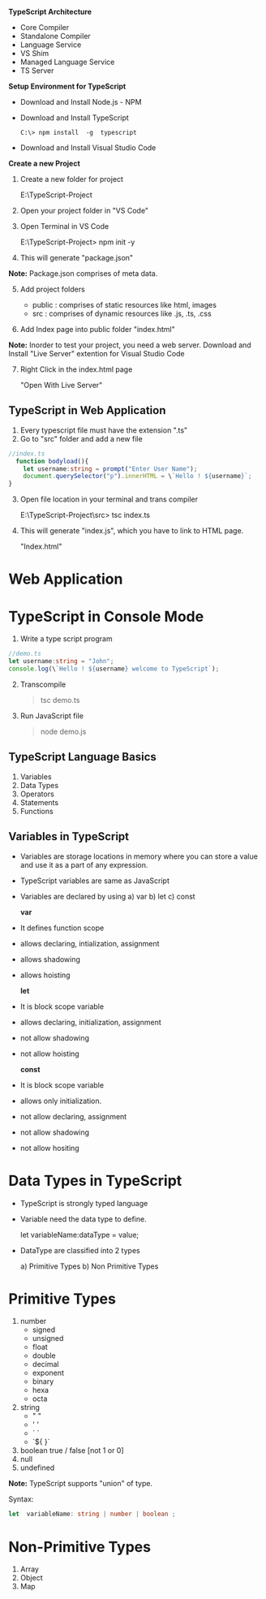**TypeScript Architecture**
- Core Compiler
- Standalone Compiler
- Language Service
- VS Shim
- Managed Language Service
- TS Server

**Setup Environment for TypeScript**
- Download and Install Node.js - NPM
- Download and Install TypeScript 

	```C:\> npm install  -g  typescript```

- Download and Install Visual Studio Code

**Create a new Project**
1. Create a new folder for project
	
	E:\TypeScript-Project

2. Open your project folder in "VS Code"

3. Open Terminal in VS Code

     E:\TypeScript-Project> npm  init -y

4. This will generate "package.json"

**Note:**  Package.json  comprises of meta data.


5. Add project folders
	- public	 : comprises of static resources like html, images
	- src	 : comprises of dynamic resources like .js, .ts, .css


6. Add Index page into public folder
	"index.html"

**Note:** Inorder to test your project, you need a web server.
         Download and Install "Live Server" extention for Visual Studio Code

7. Right Click in the index.html page

	"Open With Live Server"


TypeScript in Web Application
-
1. Every typescript file must have the extension  ".ts"
2. Go to "src" folder and add a new file
```ts
//index.ts
  function bodyload(){
    let username:string = prompt("Enter User Name");
    document.querySelector("p").innerHTML = \`Hello ! ${username}`;
}
```

3. Open file location in your terminal and trans compiler

    E:\TypeScript-Project\src> tsc   index.ts

4. This will generate "index.js", which you have to link to HTML page.

	"Index.html"
<!DOCTYPE html>
<html>
    <head>
        <title>Index</title>
        <script src="../src/index.js"></script>
    </head>
    <body onload="bodyload()">
        <h1>Web Application</h1>
        <p></p>
    </body>
</html>

TypeScript in Console Mode
=====================
1. Write a type script program
```ts
//demo.ts
let username:string = "John";
console.log(\`Hello ! ${username} welcome to TypeScript`);
```
2. Transcompile
	
	>tsc  demo.ts

3. Run JavaScript file
	
	>node demo.js


TypeScript Language Basics
-
1. Variables
2. Data Types
3. Operators
4. Statements
5. Functions


Variables in TypeScript
-
- Variables are storage locations in memory where you can store a value and use it as a part of any expression.
- TypeScript variables are same as JavaScript
- Variables are declared by using
	a) var
	b) let
	c) const

	**var**
- It defines function scope
- allows declaring, intialization, assignment
- allows shadowing
- allows hoisting

	**let**
- It is block scope variable
- allows declaring, initialization, assignment
- not allow shadowing
- not allow hoisting

	**const**
- It is block scope variable
- allows only initialization.
- not allow declaring, assignment
- not allow shadowing
- not allow hositing


Data Types in TypeScript
===================
- TypeScript is strongly typed language
- Variable need the data type to define.


	let  variableName:dataType = value;

- DataType are classified into 2 types

	a) Primitive Types
	b) Non Primitive Types


Primitive Types
============
1. number
	- signed
	- unsigned
	- float
	- double
	- decimal
	- exponent
	- binary
	- hexa
	- octa
2. string
	- " "
	- '  '
	- \` `   
	- \`${ }`
3. boolean
	true / false  [not 1 or 0]
4. null
5. undefined

**Note:** TypeScript supports "union" of type.

Syntax:

```ts 
let  variableName: string | number | boolean ; 
```



Non-Primitive Types
===============
1. Array
2. Object
3. Map





